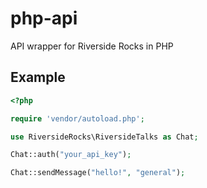 # php-api
API wrapper for Riverside Rocks in PHP


## Example

```php
<?php

require 'vendor/autoload.php';

use RiversideRocks\RiversideTalks as Chat;

Chat::auth("your_api_key");

Chat::sendMessage("hello!", "general");
```